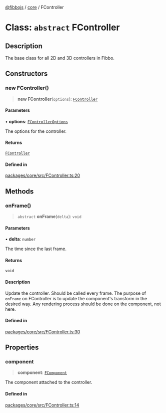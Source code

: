 [@fibbojs](/api/index) / [core](/api/core) / FController

# Class: `abstract` FController

## Description

The base class for all 2D and 3D controllers in Fibbo.

## Constructors

### new FController()

> **new FController**(`options`): [`FController`](FController.md)

#### Parameters

• **options**: [`FControllerOptions`](../interfaces/FControllerOptions.md)

The options for the controller.

#### Returns

[`FController`](FController.md)

#### Defined in

[packages/core/src/FController.ts:20](https://github.com/fibbojs/fibbo/blob/661c4959fa5749d0db5d94ebb84036f7231634a4/packages/core/src/FController.ts#L20)

## Methods

### onFrame()

> `abstract` **onFrame**(`delta`): `void`

#### Parameters

• **delta**: `number`

The time since the last frame.

#### Returns

`void`

#### Description

Update the controller. Should be called every frame.
The purpose of `onFrame` on FController is to update the component's transform in the desired way.
Any rendering process should be done on the component, not here.

#### Defined in

[packages/core/src/FController.ts:30](https://github.com/fibbojs/fibbo/blob/661c4959fa5749d0db5d94ebb84036f7231634a4/packages/core/src/FController.ts#L30)

## Properties

### component

> **component**: [`FComponent`](FComponent.md)

The component attached to the controller.

#### Defined in

[packages/core/src/FController.ts:14](https://github.com/fibbojs/fibbo/blob/661c4959fa5749d0db5d94ebb84036f7231634a4/packages/core/src/FController.ts#L14)
